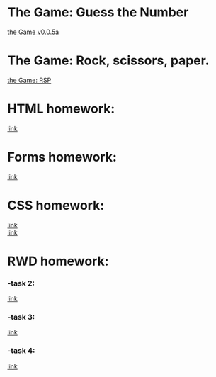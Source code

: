 <h1>The Game: Guess the Number</h1>
<a href="https://ehot-gh.github.io/theGameGuessTheNumber/">the Game v0.0.5a</a>

<h1>The Game: Rock, scissors, paper.</h1>
<a href="https://ehot-gh.github.io/theGame/">the Game: RSP</a>

<h1>HTML homework:</h1>
<a href="https://ehot-gh.github.io/htmlcss-homework/HTML-homework/index.html">link</a>

<h1>Forms homework:</h1>
<a href="https://ehot-gh.github.io/htmlcss-homework/Forms-homework/index.html">link</a>

<h1>CSS homework:</h1>
<a href="https://ehot-gh.github.io/htmlcss-homework/CSS-homework/blog.html">link</a><br>
<a href="https://ehot-gh.github.io/htmlcss-homework/CSS-homework/about.html">link</a>

<h1>RWD homework:</h1>
<h3>-task 2:</h3>
<a href="https://ehot-gh.github.io/RWD-homework/2/index.html">link</a>
<h3>-task 3:</h3>
<a href="https://ehot-gh.github.io/RWD-homework/3/index.html">link</a>
<h3>-task 4:</h3>
<a href="https://ehot-gh.github.io/RWD-homework/4/index.html">link</a>
